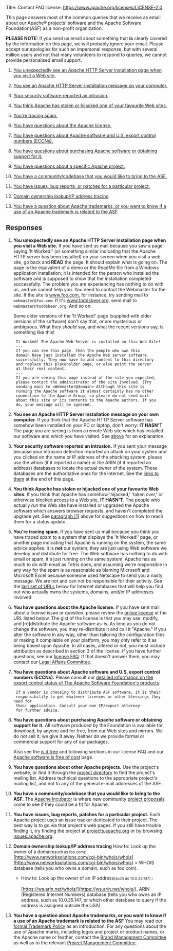 Title: Contact FAQ
license: https://www.apache.org/licenses/LICENSE-2.0

This page answers most of the common queries that we receive as email about our
Apache&reg; projects' software and the Apache Software Foundation(ASF) as a non-profit organization. 

**PLEASE NOTE:** If you send us email about something that **is** clearly
covered by the information on this page, we will probably ignore your email. Please accept our apologies for such an impersonal response, but
with several million users and not that many volunteers to respond to queries, we cannot provide personalised email support.

1.  [You unexpectedly see an Apache HTTP Server installation page when you
visit a Web site.](#itworked) 

1.  [You see an Apache HTTP Server installation message on your
computer.](#mypc) 

1.  [Your security software reported an intrusion.](#intruder) 

1.  [You think Apache has stolen or hijacked one of your favourite Web
sites.](#hijack) 

1.  [You're tracing spam.](#spam) 

1.  [You have questions about the Apache license.](#license) 

1.  [You have questions about Apache software and U.S. export control
numbers (ECCNs).](#export) 

1.  [You have questions about purchasing Apache software or obtaining
support for it.](#purchase) 

1.  [You have questions about a specific Apache project.](#projects) 

1.  [You have a community/codebase that you would like to bring to the
ASF.](#incubator) 

1.  [You have issues, bug reports, or patches for a particular
project.](#patch) 

1.  [Domain ownership lookup/IP address tracing](#dirs) 

1.  [You have a question about Apache trademarks, or you want to know if a
use of an Apache trademark is related to the ASF](#brand) 

## Responses

<a id="itworked" name="itworked"></a>

1. **You unexpectedly see an Apache HTTP
   Server installation page when you visit a Web site.** 
   If you have sent us mail because you saw a page saying 'It Worked!' (or
   something similar indicating that the Apache HTTP server has been installed) on your screen
   when you visit a web site, go back and **READ** the page. It should
   explain what is going on. The page is the equivalent of a demo or the
   ReadMe file from a Windows application installation; it is intended for the
   person who installed the software and is supposed to show that the
   installation completed successfully. The problem you are experiencing
   has nothing to do with us, and we cannot help you. You need to contact the
   Webmaster for the site. If the site is www.foo.com, for instance, try
   sending mail to `webmaster@foo.com`. If it's www.toddsbeer.org, send
   mail to `webmaster@toddsbeer.org`. And so on.
   
   Some older versions of the 'It Worked!' page (supplied with older versions of the software)
   don't say that, or are mysterious or ambiguous. What they _should_ say, and what the recent
   versions say, is something like this!

        It Worked! The Apache Web Server is installed on this Web Site!
        ---
        If you can see this page, then the people who own this
        domain have just installed the Apache Web server software
        successfully. They now have to add content to this directory
        and replace this placeholder page, or else point the server
        at their real content.
        ---
        If you are seeing this page instead of the site you expected,
        please contact the administrator of the site involved. (Try
        sending mail to <Webmaster@domain> Although this site is
        running the Apache software it almost certainly has no other
        connection to the Apache Group, so please do not send mail
        about this site or its contents to the Apache authors. If you
        do, your message will be ignored.

   <a id="mypc" name="mypc"></a>

2. **You see an Apache HTTP Server installation
   message on your own computer.**
   If you think that the Apache HTTP Server software has somehow been
   installed on your PC or laptop, don't worry: **IT HASN'T**. The page you
   are seeing is from a remote Web site which has installed our software and
   which you have visited. See [above](#itworked) for an
   explanation.

   <a id="intruder" name="intruder"></a>

1. **Your security software reported an intrusion.**
   If you sent your message because your intrusion detection reported an
   attack on your system and you clicked on the name or IP address of the
   attacking system, please use the whois (if it reported a name) or the ARIN
   (if it reported an address) databases to locate the actual owner of the
   system. These databases are the authoritative ones for the Internet. See the
   [links to them](#dirs) at the end of this page.

   <a id="hijack" name="hijack"></a>

1. **You think Apache has stolen or hijacked one of your favourite Web sites.**
   If you think that Apache has somehow 'hijacked,' 'taken over,' or otherwise
   blocked access to a Web site, **IT HASN'T**. The people who actually
   *run* the Web site have installed or upgraded the Apache software which
   answers browser requests, and haven't completed the upgrade yet. See
   [paragraph [1]](#itworked) above for suggestions on how to reach them for a
   status update.

   <a id="spam" name="spam"></a>

1. **You're tracing spam.**
   If you have sent us mail because you think you have traced spam to a system
   that displays the 'It Worked!' page, or another page indicating that Apache
   is running on the system, the same advice applies: it is **not** our
   system; they are just using Web software we develop and distribute for
   free. The Web software has nothing to do with email or spam, it's just
   running on the same system. Apache has as much to do with email as Tetris
   does, and assuming we're responsible in any way for the spam is as
   reasonable as blaming Microsoft and Microsoft Excel because someone used
   Netscape to send you a nasty message. We are not and can not be responsible
   for their activity. See the [last set of URLs](#dirs) below for Internet
   databases that will help you find out who actually owns the systems,
   domains, and/or IP addresses involved.

   <a id="licence" name="licence"></a><a id="license" name="license"></a> <!-- N.B. keep the old spelling to avoid breaking links -->

1. **You have questions about the Apache license.**
   If you have sent mail about a license issue or question, please review the
   [online license](/LICENSE) at the URL listed below.
   The gist of the license is that you may use, modify, and [re]distribute
   the Apache software as-is. As long as you do not change the software, you
   may re-distribute it and call it "Apache." If you alter the software in any
   way, other than tailoring the configuration files or making it compilable
   on your platform, you may only refer to it as being based upon Apache. In
   all cases, altered or not, you must include attribution as described in
   section 3 of the license. If you have further questions, see our [license
   FAQ](license-faq.html). If that doesn't answer them, you may contact our
   [Legal Affairs Committee](/legal/).

   <a name="export"></a>

1. **You have questions about Apache software and U.S. export control numbers (ECCNs).**
   Please consult our [detailed information on the export control status of
   The Apache Software Foundation's products](/licenses/exports/).

        If a vendor is choosing to distribute ASF software, it is their
        responsibility to get whatever licenses or other blessings they need for
        their application. Consult your own IP/export attorney
        for further advice.

   <a name="purchase"></a>

1. **You have questions about purchasing Apache software or obtaining support for it.**
   All software produced by the Foundation is available for download, by
   anyone and for free, from our Web sites and mirrors. We do not sell it; we
   give it away. Neither do we provide formal or commercial support for any of
   our packages.

   Also see the [is it free](license-faq.html#IsItFree) and following
   sections in our license FAQ and our [Apache software is free of cost](/free/) page.

   <a id="projects" name="projects"></a>

1. **You have questions about other Apache projects.**
   Use the project's website, or find it through the [project
   directory](http://projects.apache.org/) to find the project's mailing list.
   Address technical questions to the appropriate
   project's mailing list, and not to any of the general e-mail addresses of the
   ASF.

   <a id="incubator" name="incubator"></a>

1. **You have a community/codebase that you would like to bring to the ASF.**
   The [Apache Incubator](//incubator.apache.org/) is where new 
   community [project proposals](//incubator.apache.org/guides/proposal.html) come to see if they could be a fit for Apache.

   <a id="patch" name="patch"></a>

1. **You have issues, bug reports, patches for a particular project.**
   Each Apache project uses an issue tracker dedicated to their project. The
   best way is to go via that project's web pages. If you still have trouble
   finding it, try finding the project at
   [projects.apache.org](http://projects.apache.org/) or by browsing
   [issues.apache.org](http://issues.apache.org/).

   <a id="dirs" name="dirs"></a>

1. **Domain ownership lookup/IP address tracing**
   How to: Look up the owner of a domain<small>(such as foo.com)</small>:
   [http://www.networksolutions.com/cgi-bin/whois/whois](http://www.networksolutions.com/cgi-bin/whois/whois)
   &gt;
   WHOIS database (tells you who owns a domain, such as foo.com).

    - How to: Look up the owner of an IP address<small>(such as
      10.0.35.147):</small>:<br></br> [https://ws.arin.net/whois/](https://ws.arin.net/whois/).
      ARIN (Registered Internet Numbers) database (tells you who owns an IP
      address, such as 10.0.35.147, or which other database to query if the
      address is assigned outside the USA)

   <a id="brand" name="brand"></a>

1. **You have a question about Apache trademarks, or you want to know if a use of
   an Apache trademark is related to the ASF**
   You may read our [formal Trademark Policy](/foundation/marks/) as an
   introduction. For any questions about the use of Apache marks, including logos
   and project or product names, or the Apache name or feather, contact the
   [Brand Management Committee](/foundation/marks/contact) as well as to the relevant [Project
   Management Committee](//projects.apache.org/).
